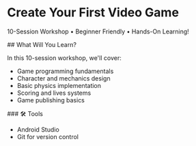 # Create Your First Video Game

10-Session Workshop • Beginner Friendly • Hands-On Learning!

​## What Will You Learn?

In this 10-session workshop, we'll cover:
- Game programming fundamentals
- Character and mechanics design
- Basic physics implementation
- Scoring and lives systems
- Game publishing basics

​### 🛠 Tools

- Android Studio
- Git for version control
